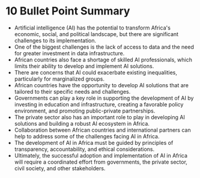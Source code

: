 # 10 Bullet Point Summary

- Artificial intelligence (AI) has the potential to transform Africa's economic, social, and political landscape, but there are significant challenges to its implementation.
- One of the biggest challenges is the lack of access to data and the need for greater investment in data infrastructure.
- African countries also face a shortage of skilled AI professionals, which limits their ability to develop and implement AI solutions.
- There are concerns that AI could exacerbate existing inequalities, particularly for marginalized groups.
- African countries have the opportunity to develop AI solutions that are tailored to their specific needs and challenges.
- Governments can play a key role in supporting the development of AI by investing in education and infrastructure, creating a favorable policy environment, and promoting public-private partnerships.
- The private sector also has an important role to play in developing AI solutions and building a robust AI ecosystem in Africa.
- Collaboration between African countries and international partners can help to address some of the challenges facing AI in Africa.
- The development of AI in Africa must be guided by principles of transparency, accountability, and ethical considerations.
- Ultimately, the successful adoption and implementation of AI in Africa will require a coordinated effort from governments, the private sector, civil society, and other stakeholders.
